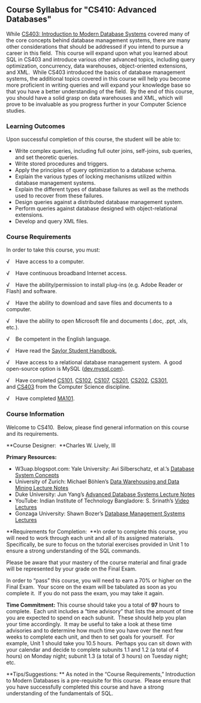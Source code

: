 Course Syllabus for "CS410: Advanced Databases"
-----------------------------------------------

While [CS403: Introduction to Modern Database
Systems](http://www.saylor.org/courses/cs403/) covered many of the core
concepts behind database management systems, there are many other
considerations that should be addressed if you intend to pursue a career
in this field.  This course will expand upon what you learned about SQL
in CS403 and introduce various other advanced topics, including query
optimization, concurrency, data warehouses, object-oriented extensions,
and XML.  While CS403 introduced the basics of database management
systems, the additional topics covered in this course will help you
become more proficient in writing queries and will expand your knowledge
base so that you have a better understanding of the field.  By the end
of this course, you should have a solid grasp on data warehouses and
XML, which will prove to be invaluable as you progress further in your
Computer Science studies.

### Learning Outcomes

Upon successful completion of this course, the student will be able to:

-   Write complex queries, including full outer joins, self-joins, sub
    queries, and set theoretic queries.
-   Write stored procedures and triggers.
-   Apply the principles of query optimization to a database schema.
-   Explain the various types of locking mechanisms utilized within
    database management systems.
-   Explain the different types of database failures as well as the
    methods used to recover from these failures.
-   Design queries against a distributed database management system.
-   Perform queries against database designed with object-relational
    extensions.
-   Develop and query XML files.

### Course Requirements

In order to take this course, you must:  
  
 √    Have access to a computer.  
  
 √    Have continuous broadband Internet access.  
  
 √    Have the ability/permission to install plug-ins (e.g. Adobe Reader
or Flash) and software.  
  
 √    Have the ability to download and save files and documents to a
computer.  
  
 √    Have the ability to open Microsoft file and documents (.doc, .ppt,
.xls, etc.).  
  
 √    Be competent in the English language.  
  
 √    Have read the [Saylor Student
Handbook.](https://resources.saylor.org/archived/wp-content/uploads/2012/05/Saylor-StudentHandbook.pdf)  
  
 √    Have access to a relational database management system.  A good
open-source option is MySQL ([dev.mysql.com](http://dev.mysql.com)).  
  
 √    Have completed [CS101](http://www.saylor.org/courses/cs101/),
[CS102](http://www.saylor.org/courses/cs102/),
[CS107](http://www.saylor.org/courses/cs107/),
[CS201](http://www.saylor.org/courses/cs201/),
[CS202](http://www.saylor.org/courses/cs202/),
[CS301](http://www.saylor.org/courses/cs301/),
and [CS403](http://www.saylor.org/courses/cs403/) from the Computer
Science discipline.  
  
 √    Have completed [MA101](http://www.saylor.org/courses/ma101-exc).

### Course Information

Welcome to CS410.  Below, please find general information on this course
and its requirements. 

**Course Designer:  **Charles W. Lively, III

**Primary Resources:**

-   W3uap.blogspot.com: Yale University: Avi Silberschatz, et al.’s
    [Database System
    Concepts](http://w3uap.blogspot.com/2010/08/database-system-concepts-avi.html)
-   University of Zurich: Michael Böhlen’s [Data Warehousing and Data
    Mining Lecture
    Notes](https://files.ifi.uzh.ch/boehlen/dis/teaching/DWDM08/#Lectures)
-   Duke University: Jun Yang’s [Advanced Database Systems Lecture
    Notes](http://www.cs.duke.edu/courses/spring05/cps216/LectureNotes.html)
-   YouTube: Indian Institute of Technology Bangladore: S. Srinath’s
    [Video Lectures](http://www.youtube.com/watch?v=GYQZpYEaNvk)
-   Gonzaga University: Shawn Bozer’s [Database Management Systems
    Lectures](http://www.cs.gonzaga.edu/~bowers/courses/cpsc421-f09/)

**Requirements for Completion:  **In order to complete this course, you
will need to work through each unit and all of its assigned materials. 
Specifically, be sure to focus on the tutorial exercises provided in
Unit 1 to ensure a strong understanding of the SQL commands.

Please be aware that your mastery of the course material and final grade
will be represented by your grade on the Final Exam.

In order to “pass” this course, you will need to earn a 70% or higher on
the Final Exam.  Your score on the exam will be tabulated as soon as you
complete it.  If you do not pass the exam, you may take it again.

**Time Commitment:** This course should take you a total of **97** hours
to complete.  Each unit includes a “time advisory” that lists the amount
of time you are expected to spend on each subunit.  These should help
you plan your time accordingly.  It may be useful to take a look at
these time advisories and to determine how much time you have over the
next few weeks to complete each unit, and then to set goals for
yourself.  For example, Unit 1 should take you 10.5 hours.  Perhaps you
can sit down with your calendar and decide to complete subunits 1.1 and
1.2 (a total of 4 hours) on Monday night; subunit 1.3 (a total of 3
hours) on Tuesday night; etc.

**Tips/Suggestions: ** As noted in the “Course Requirements,”
Introduction to Modern Databases is a pre-requisite for this course. 
Please ensure that you have successfully completed this course and have
a strong understanding of the fundamentals of SQL.
